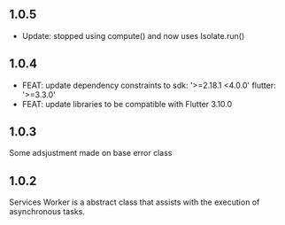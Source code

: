 ## 1.0.5
* Update: stopped using compute() and now uses Isolate.run()

## 1.0.4
* FEAT: update dependency constraints to sdk: '>=2.18.1 <4.0.0' flutter: '>=3.3.0'
* FEAT: update libraries to be compatible with Flutter 3.10.0

## 1.0.3
Some adsjustment made on base error class

## 1.0.2
Services Worker is a abstract class that assists with the execution of asynchronous tasks.